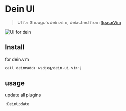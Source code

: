 # Dein UI
> UI for Shougo's dein.vim, detached from [SpaceVim](https://github.com/SpaceVim/SpaceVim)

![UI for dein](https://user-images.githubusercontent.com/13142418/34907332-903ae968-f842-11e7-8ac9-07fcc9940a53.gif)


## Install

for dein.vim

```vim
call dein#add('wsdjeg/dein-ui.vim')
```

## usage

update all plugins

```log
:DeinUpdate
```
